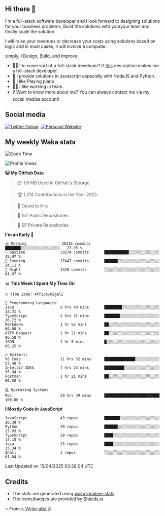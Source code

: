 ## Hi there 👋
I'm a full-stack software developer and I look forward to designing solutions for your business problems, Build the solutions with you/your team and finally scale the solution.

I will raise your revenues or decrease your costs using solutions based on logic and in most cases, it will involve a computer.

simply, I Design, Build, and Improve.

- 👨‍💻 I'm some sort of a full-stack developer? If [this](https://www.w3schools.com/whatis/whatis_fullstack.asp) description makes me a full-stack developer.
- 🌱 I provide solutions in Javascript especially with NodeJS and Python. 
- 🎹 I like Playing piano.
- 👯‍♀️ I like working in team.
- ❓ Want to know more about me? You can always contact me via my social medias account!

## Social media
[![Twitter Follow](https://img.shields.io/twitter/follow/vicky_abz?color=%231DA1F2&label=Twitter&style=for-the-badge&logo=twitter&logoColor=ffffff)](https://twitter.com/vicky_abz)
‎‎ [![Personal Website](https://img.shields.io/static/v1?label=visit&message=victor-abz.com&color=%235F021F&style=for-the-badge)](https://victor-abz.com/)

## My weekly Waka stats
<!--START_SECTION:waka-->
![Code Time](http://img.shields.io/badge/Code%20Time-1%2C408%20hrs%2023%20mins-blue)

![Profile Views](http://img.shields.io/badge/Profile%20Views-0-blue)

**🐱 My GitHub Data** 

> 📦 1.6 MB Used in GitHub's Storage 
 > 
> 🏆 1,214 Contributions in the Year 2025
 > 
> 💼 Opted to Hire
 > 
> 📜 167 Public Repositories 
 > 
> 🔑 65 Private Repositories 
 > 
**I'm an Early 🐤** 

```text
🌞 Morning                20226 commits       ███████░░░░░░░░░░░░░░░░░░   27.95 % 
🌆 Daytime                33274 commits       ███████████░░░░░░░░░░░░░░   45.97 % 
🌃 Evening                17447 commits       ██████░░░░░░░░░░░░░░░░░░░   24.11 % 
🌙 Night                  1428 commits        ░░░░░░░░░░░░░░░░░░░░░░░░░   01.97 % 
```


📊 **This Week I Spent My Time On** 

```text
🕑︎ Time Zone: Africa/Kigali

💬 Programming Languages: 
Java                     6 hrs 40 mins       ████████░░░░░░░░░░░░░░░░░   32.31 % 
TypeScript               5 hrs 31 mins       ███████░░░░░░░░░░░░░░░░░░   26.72 % 
Markdown                 1 hr 52 mins        ██░░░░░░░░░░░░░░░░░░░░░░░   09.08 % 
HTTP Request             1 hr 21 mins        ██░░░░░░░░░░░░░░░░░░░░░░░   06.58 % 
JSON                     1 hr 5 mins         █░░░░░░░░░░░░░░░░░░░░░░░░   05.25 % 

🔥 Editors: 
VS Code                  11 hrs 52 mins      ██████████████░░░░░░░░░░░   57.48 % 
IntelliJ IDEA            7 hrs 25 mins       █████████░░░░░░░░░░░░░░░░   35.94 % 
Postman                  1 hr 21 mins        ██░░░░░░░░░░░░░░░░░░░░░░░   06.58 % 

💻 Operating System: 
Mac                      20 hrs 39 mins      █████████████████████████   100.00 % 
```

**I Mostly Code in JavaScript** 

```text
JavaScript               43 repos            ███████░░░░░░░░░░░░░░░░░░   26.38 % 
Python                   39 repos            ██████░░░░░░░░░░░░░░░░░░░   23.93 % 
TypeScript               28 repos            ████░░░░░░░░░░░░░░░░░░░░░   17.18 % 
Java                     25 repos            ████░░░░░░░░░░░░░░░░░░░░░   15.34 % 
Shell                    3 repos             ░░░░░░░░░░░░░░░░░░░░░░░░░   01.84 % 
```




 Last Updated on 15/04/2025 03:36:04 UTC
<!--END_SECTION:waka-->

## Credits
- The stats are generated using [waka-readme-stats](https://github.com/anmol098/waka-readme-stats)
- The icons/badges are provided by [Shields.io](https://shields.io/)

⭐️ From [> Victor-abz ✌](https://victor-abz.com/)
